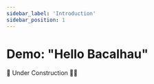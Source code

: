 ```yaml
---
sidebar_label: 'Introduction'
sidebar_position: 1
---
```


# Demo: "Hello Bacalhau"

👷 Under Construction 👷‍♂️

